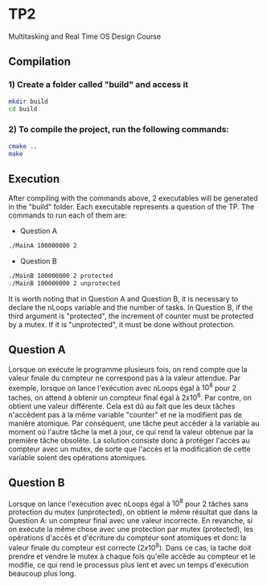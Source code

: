 # TP2
Multitasking and Real Time OS Design Course

##  Compilation

### 1) Create a folder called "build" and access it

```bash
mkdir build
cd build
```

### 2) To compile the project, run the following commands:

```bash
cmake ..
make
```

## Execution

After compiling with the commands above, 2 executables will be generated in the "build" folder. Each executable represents a question of the TP. The commands to run each of them are:

- Question A
```bash
./MainA 100000000 2
```

- Question B
```bash
./MainB 100000000 2 protected
./MainB 100000000 2 unprotected
```

It is worth noting that in Question A and Question B, it is necessary to declare the nLoops variable and the number of tasks. In Question B, if the third argument is "protected", the increment of counter must be protected by a mutex. If it is "unprotected", it must be done without protection.

## Question A
Lorsque on exécute le programme plusieurs fois, on rend compte que la valeur finale du compteur ne correspond pas à la valeur attendue. Par exemple, lorsque on lance l'exécution avec nLoops égal à $10^8$ pour $2$ taches, on attend à obtenir un compteur final égal à $2x10^8$. Par contre, on obtient une valeur différente.
Cela est dû au fait que les deux tâches n'accèdent pas à la même variable "counter" et ne la modifient pas de manière atomique. Par conséquent, une tâche peut accéder à la variable au moment où l'autre tâche la met à jour, ce qui rend la valeur obtenue par la première tâche obsolète.
La solution consiste donc à protéger l'accès au compteur avec un mutex, de sorte que l'accès et la modification de cette variable soient des opérations atomiques.

## Question B

Lorsque on lance l'exécution avec nLoops égal à $10^8$ pour $2$ tâches sans protection du mutex (unprotected), on obtient le même résultat que dans la Question A: un compteur final avec une valeur incorrecte.
En revanche, si on exécute la même chose avec une protection par mutex (protected), les opérations d'accès et d'écriture du compteur sont atomiques et donc la valeur finale du compteur est correcte ($2x10^8$). Dans ce cas, la tache doit prendre et vendre le mutex à chaque fois qu'elle accède au compteur et le modifie, ce qui rend le processus plus lent et avec un temps d'exécution beaucoup plus long.
